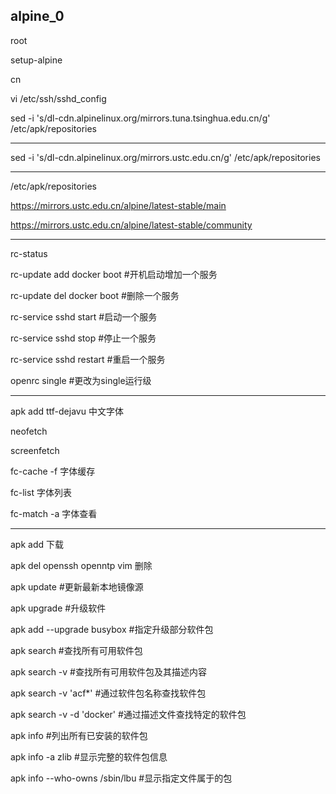 alpine_0
---

root

setup-alpine

cn

vi /etc/ssh/sshd_config

sed -i 's/dl-cdn.alpinelinux.org/mirrors.tuna.tsinghua.edu.cn/g' /etc/apk/repositories

---

sed -i 's/dl-cdn.alpinelinux.org/mirrors.ustc.edu.cn/g' /etc/apk/repositories

---
/etc/apk/repositories

https://mirrors.ustc.edu.cn/alpine/latest-stable/main

https://mirrors.ustc.edu.cn/alpine/latest-stable/community


---

rc-status

rc-update add docker boot #开机启动增加一个服务

rc-update del docker boot #删除一个服务

rc-service sshd start #启动一个服务

rc-service sshd stop  #停止一个服务

rc-service sshd restart  #重启一个服务

openrc single #更改为single运行级

---

apk add ttf-dejavu 中文字体

neofetch 

screenfetch

fc-cache -f 字体缓存

fc-list 字体列表

fc-match -a 字体查看

---

apk add 下载

apk del openssh openntp vim 删除

apk update #更新最新本地镜像源

apk upgrade #升级软件

apk add --upgrade busybox #指定升级部分软件包

apk search #查找所有可用软件包

apk search -v #查找所有可用软件包及其描述内容

apk search -v 'acf*' #通过软件包名称查找软件包

apk search -v -d 'docker' #通过描述文件查找特定的软件包

apk info #列出所有已安装的软件包

apk info -a zlib #显示完整的软件包信息

apk info --who-owns /sbin/lbu #显示指定文件属于的包